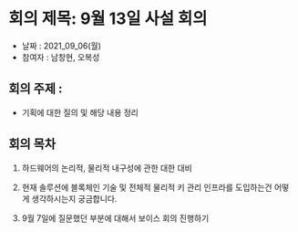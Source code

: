 # 회의 제목: 9월 13일 사설 회의
- 날짜 : 2021_09_06(월)
- 참여자 : 남창현, 오복성

## 회의 주제 :

- 기획에 대한 질의 및 해당 내용 정리

## 회의 목차

1.  하드웨어의 논리적, 물리적 내구성에 관한 대한 대비

2.  현재 솔루션에 블록체인 기술 및 전체적 물리적 키 관리 인프라를 도입하는건 어떻게 생각하시는지 궁금합니다.

3.  9월 7일에 질문했던 부분에 대해서 보이스 회의 진행하기
